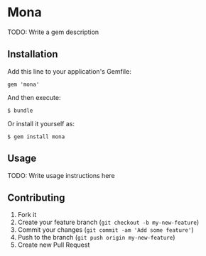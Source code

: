 # Mona

TODO: Write a gem description

## Installation

Add this line to your application's Gemfile:

    gem 'mona'

And then execute:

    $ bundle

Or install it yourself as:

    $ gem install mona

## Usage

TODO: Write usage instructions here

## Contributing

1. Fork it
2. Create your feature branch (`git checkout -b my-new-feature`)
3. Commit your changes (`git commit -am 'Add some feature'`)
4. Push to the branch (`git push origin my-new-feature`)
5. Create new Pull Request
